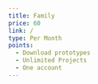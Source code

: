 ```yaml
---
title: Family
price: 60
link: /
type: Per Month
points:
  - Download prototypes
  - Unlimited Projects
  - One account
---
```



